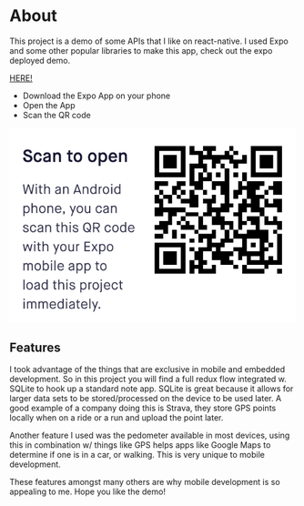 # About

This project is a demo of some APIs that I like on react-native. I used Expo and some other popular
libraries to make this app, check out the expo deployed demo.

[HERE!](https://expo.io/@maritzuhcom/ExampleApp)

- Download the Expo App on your phone
- Open the App
- Scan the QR code

![code](./code.png)

## Features

I took advantage of the things that are exclusive in mobile and embedded development. So in this project you will find a full redux flow integrated w. SQLite to hook up a standard note app. SQLite is great because it allows for larger data sets to be stored/processed on the device to be used later. A good example of a company doing this is Strava, they store GPS points locally when on a ride or a run and upload the point later.

Another feature I used was the pedometer available in most devices, using this in combination w/ things like GPS helps apps like Google Maps to determine if one is in a car, or walking. This is very unique to mobile development.

These features amongst many others are why mobile development is so appealing to me. Hope you like the demo!

